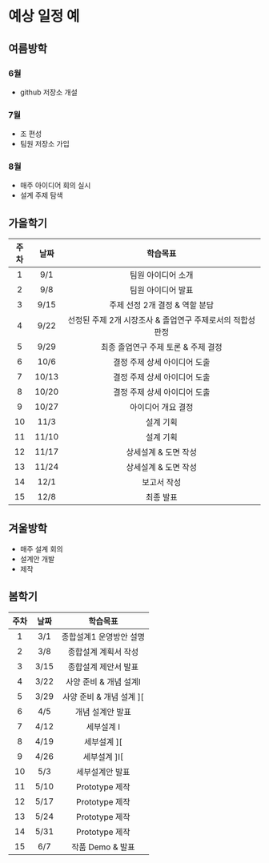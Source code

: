 # 예상 일정 예

## 여름방학

### 6월
* github 저장소 개설

### 7월
* 조 편성
* 팀원 저장소 가입

### 8월
* 매주 아이디어 회의 실시
* 설계 주제 탐색


## 가을학기

주차	|	날짜	|	학습목표
:-------:	|	:-------:	|	:-------:
1	|	9/1	|	팀원 아이디어 소개
2	|	9/8	|	팀원 아이디어 발표
3	|	9/15	|	주제 선정 2개 결정 & 역할 분담
4	|	9/22	|	선정된 주제 2개 시장조사 & 졸업연구 주제로서의 적합성 판정
5	|	9/29	|	최종 졸업연구 주제 토론 & 주제 결정
6	|	10/6	|	결정 주제 상세 아이디어 도출
7	|	10/13	|	결정 주제 상세 아이디어 도출
8	|	10/20	|	결정 주제 상세 아이디어 도출
9	|	10/27	|	아이디어 개요 결정
10	|	11/3	|	설계 기획
11	|	11/10	|	설계 기획
12	|	11/17	|	상세설계 & 도면 작성
13	|	11/24	|	상세설계 & 도면 작성
14	|	12/1	|	보고서 작성
15	|	12/8	|	최종 발표


## 겨울방학
* 매주 설계 회의
* 설계안 개발
* 제작


## 봄학기

주차	|	날짜	|	학습목표
:-------:	|	:-------:	|	:-------:
1	|	3/1	|	종합설계1 운영방안 설명
2	|	3/8	|	종합설계 계획서 작성
3	|	3/15	|	종합설계 제안서 발표
4	|	3/22	|	사양 준비 & 개념 설계I
5	|	3/29	|	사양 준비 & 개념 설계 ][
6	|	4/5	|	개념 설계안 발표
7	|	4/12	|	세부설계 I
8	|	4/19	|	세부설계 ][
9	|	4/26	|	세부설계 ]I[
10	|	5/3	|	세부설계안 발표
11	|	5/10	|	Prototype 제작
12	|	5/17	|	Prototype 제작
13	|	5/24	|	Prototype 제작
14	|	5/31	|	Prototype 제작
15	|	6/7	|	작품 Demo & 발표
